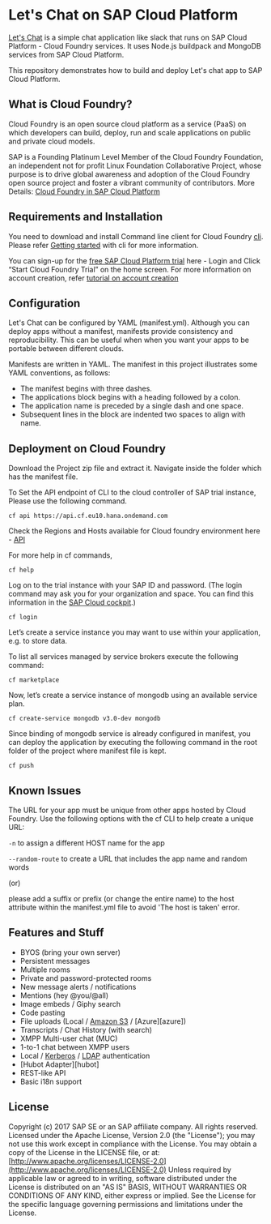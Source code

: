 # Let's Chat on SAP Cloud Platform

[Let's Chat][Let's Chat] is a simple chat application like slack that runs on SAP Cloud Platform - Cloud Foundry services. It uses Node.js buildpack and MongoDB services from SAP Cloud Platform.

This repository demonstrates how to build and deploy Let's chat app to SAP Cloud Platform.

## What is Cloud Foundry?

Cloud Foundry is an open source cloud platform as a service (PaaS) on which developers can build, deploy, run and scale applications on public and private cloud models. 

SAP is a Founding Platinum Level Member of the Cloud Foundry Foundation, an independent not for profit Linux Foundation Collaborative Project, whose purpose is to drive global awareness and adoption of the Cloud Foundry open source project and foster a vibrant community of contributors. More Details: [Cloud Foundry in SAP Cloud Platform][CFSAP] 

## Requirements and Installation

You need to download and install Command line client for Cloud Foundry [cli][cli]. 
Please refer [Getting started][GS] with cli for more information.

You can sign-up for the [free SAP Cloud Platform trial][SAPCP] here - Login and Click “Start Cloud Foundry Trial” on the home screen. For more information on account creation, refer [tutorial on account creation][tutorial]

## Configuration

Let's Chat can be configured by YAML (manifest.yml). Although you can deploy apps without a manifest, manifests provide consistency and reproducibility. This can be useful when when you want your apps to be portable between different clouds.

Manifests are written in YAML. The manifest in this project illustrates some YAML conventions, as follows:

- The manifest begins with three dashes.
- The applications block begins with a heading followed by a colon.
- The application name is preceded by a single dash and one space.
- Subsequent lines in the block are indented two spaces to align with name.

## Deployment on Cloud Foundry

Download the Project zip file and extract it. Navigate inside the folder which has the manifest file.

To Set the API endpoint of CLI to the cloud controller of SAP trial instance, Please use the following command.

    cf api https://api.cf.eu10.hana.ondemand.com

Check the Regions and Hosts available for Cloud foundry environment here - [API][API]

For more help in cf commands,

    cf help

Log on to the trial instance with your SAP ID and password.  (The login command may ask you for your organization and space.  You can find this information in the [SAP Cloud cockpit](https://account.hanatrial.ondemand.com/cockpit).)

    cf login    

Let’s create a service instance you may want to use within your application, e.g. to store data. 

To list all services managed by service brokers execute the following command:

    cf marketplace

Now, let’s create a service instance of mongodb using an available service plan.

    cf create-service mongodb v3.0-dev mongodb

Since binding of mongodb service is already configured in manifest, you can deploy the application by executing the following command in the root folder of the project where manifest file is kept.

    cf push

## Known Issues 

The URL for your app must be unique from other apps hosted by Cloud Foundry. Use the following options with the cf CLI to help create a unique URL:

`-n` to assign a different HOST name for the app

`--random-route` to create a URL that includes the app name and random words 

(or)

please add a suffix or prefix (or change the entire name) to the host attribute within the manifest.yml file to avoid 'The host is taken' error. 

## Features and Stuff

* BYOS (bring your own server)
* Persistent messages
* Multiple rooms
* Private and password-protected rooms
* New message alerts / notifications
* Mentions (hey @you/@all)
* Image embeds / Giphy search
* Code pasting
* File uploads (Local / [Amazon S3][s3] / [Azure][azure])
* Transcripts / Chat History (with search)
* XMPP Multi-user chat (MUC)
* 1-to-1 chat between XMPP users
* Local / [Kerberos][kerberos] / [LDAP][ldap] authentication
* [Hubot Adapter][hubot]
* REST-like API
* Basic i18n support

## License

Copyright (c) 2017 SAP SE or an SAP affiliate company. All rights reserved.
Licensed under the Apache License, Version 2.0 (the "License"); you may not use this work except in compliance with the License. You may obtain a copy of the License in the LICENSE file, or at:
[http://www.apache.org/licenses/LICENSE-2.0](http://www.apache.org/licenses/LICENSE-2.0)
Unless required by applicable law or agreed to in writing, software distributed under the License is distributed on an "AS IS" BASIS, WITHOUT WARRANTIES OR CONDITIONS OF ANY KIND, either express or implied. See the License for the specific language governing permissions and limitations under the License.

[license]: https://github.com/sdelements/lets-chat/blob/master/LICENSE
[ldap]: https://github.com/sdelements/lets-chat-ldap
[kerberos]: https://github.com/sdelements/lets-chat-kerberos
[s3]: https://github.com/sdelements/lets-chat-s3
[seccom]: http://securitycompass.com/
[Let's Chat]: http://sdelements.github.io/lets-chat/
[cli]: https://github.com/cloudfoundry/cli/releases
[SAPCP]: https://account.hanatrial.ondemand.com
[API]: https://help.sap.com/viewer/65de2977205c403bbc107264b8eccf4b/Cloud/en-US/350356d1dc314d3199dca15bd2ab9b0e.html
[tutorial]: https://www.sap.com/developer/tutorials/hcp-cf-getting-started.html
[CFSAP]: https://cloudplatform.sap.com/capabilities/runtimes-containers/cloud-foundry.html 
[GS]: https://docs.cloudfoundry.org/cf-cli/getting-started.html
